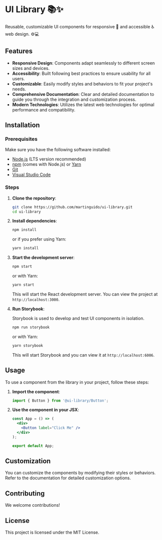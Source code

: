 # UI Library 📚✨

Reusable, customizable UI components for responsive 📱 and accessible ♿ web design. ⚙️💻

## Features

- **Responsive Design**: Components adapt seamlessly to different screen sizes and devices.
- **Accessibility**: Built following best practices to ensure usability for all users.
- **Customizable**: Easily modify styles and behaviors to fit your project's needs.
- **Comprehensive Documentation**: Clear and detailed documentation to guide you through the integration and customization process.
- **Modern Technologies**: Utilizes the latest web technologies for optimal performance and compatibility.

## Installation

### Prerequisites

Make sure you have the following software installed:

- [Node.js](https://nodejs.org/) (LTS version recommended)
- [npm](https://www.npmjs.com/) (comes with Node.js) or [Yarn](https://yarnpkg.com/)
- [Git](https://git-scm.com/)
- [Visual Studio Code](https://code.visualstudio.com/)

### Steps

1. **Clone the repository**:

    ```bash
    git clone https://github.com/martinguido/ui-library.git
    cd ui-library
    ```

2. **Install dependencies**:

    ```bash
    npm install
    ```

    or if you prefer using Yarn:

    ```bash
    yarn install
    ```

3. **Start the development server**:

    ```bash
    npm start
    ```

    or with Yarn:

    ```bash
    yarn start
    ```

    This will start the React development server. You can view the project at `http://localhost:3000`.

4. **Run Storybook**:

    Storybook is used to develop and test UI components in isolation.

    ```bash
    npm run storybook
    ```

    or with Yarn:

    ```bash
    yarn storybook
    ```

    This will start Storybook and you can view it at `http://localhost:6006`.

## Usage

To use a component from the library in your project, follow these steps:

1. **Import the component**:

    ```javascript
    import { Button } from '@ui-library/Button';
    ```

2. **Use the component in your JSX**:

    ```jsx
    const App = () => (
      <div>
        <Button label="Click Me" />
      </div>
    );

    export default App;
    ```

## Customization

You can customize the components by modifying their styles or behaviors. Refer to the documentation for detailed customization options.

## Contributing

We welcome contributions!

## License

This project is licensed under the MIT License.
